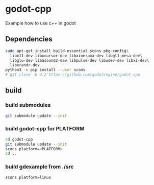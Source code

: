 # godot-cpp
Example how to use c++ in godot

## Dependencies
```bash
sudo apt-get install build-essential scons pkg-config\
  libx11-dev libxcursor-dev libxinerama-dev libgl1-mesa-dev\
  libglu-dev libasound2-dev libpulse-dev libudev-dev libxi-dev\
  libxrandr-dev
python3 -m pip install --user scons
# git clone -b 4.2 https://github.com/godotengine/godot-cpp
```


## build

### build submodules 
```bash
git submodule update --init
```

### build godot-cpp for PLATFORM
```bash
cd godot-cpp
git submodule update --init
scons platform=<PLATFORM>
cd ..
```

### build gdexample from ./src
```bash
scons platform=linux
```